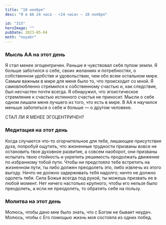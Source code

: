 ```yaml
---
title: "10 ноября"
desc: "Я и АА 24 часа - «24 часа» — 10 ноября"

id: "315"
heroImage: ""
pubDate: 2023-05-04
moth: "noyabr"
---
```


### Мысль АА на этот день

Я стал менее эгоцентричен. Раньше я чувствовал себя пупом земли. Я больше
заботился о себе, своих желаниях и потребностях, о собственном удобстве и
удовольствии, чем обо всем остальном мире. Самым важным в мире для меня было
то, что происходит со мной. Я самовлюбленно стремился к собственному счастью
и, как следствие, был несчастен почти всегда. Я обнаружил, что эгоистическое
стремление к счастью истинного счастья не приносит. Мысли о себе одном лишали
меня лучшего из того, что есть в мире. В АА я научился меньше заботиться о
себе и больше — о другом человеке.

СТАЛ ЛИ Я МЕНЕЕ ЭГОЦЕНТРИЧЕН?

### Медитация на этот день

Когда случается что-то огорчительное для тебя, лишающее присутствия духа,
попробуй ощутить, что жизненные трудности призваны вовсе не остановить твое
духовное развитие, а совсем наоборот, они призваны испытать твою стойкость и
укрепить решимость продолжать движение по избранному тобой пути. Чтобы ни
предстояло тебе встретить на жизненном пути, ты либо должен преодолеть это,
либо извлечь из этого выгоду. Ничто не должно задерживать тебя надолго; ничто
не должно одолеть тебя. Сила Божья всегда под рукой, ты можешь призвать ее в
любой момент. Нет ничего настолько крупного, чтобы его нельзя было преодолеть,
а если не преодолеть, то обратить себе на пользу.

### Молитва на этот день

Молюсь, чтобы дано мне было знать, что с Богом не бывает неудач. Молюсь, чтобы
с Его помощью жизнь моя состояла из одних побед.

